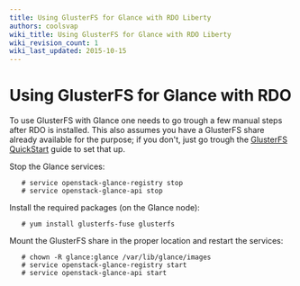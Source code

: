```yaml
---
title: Using GlusterFS for Glance with RDO Liberty
authors: coolsvap
wiki_title: Using GlusterFS for Glance with RDO Liberty
wiki_revision_count: 1
wiki_last_updated: 2015-10-15
---
```


# Using GlusterFS for Glance with RDO

To use GlusterFS with Glance one needs to go trough a few manual steps after RDO is installed. This also assumes you have a GlusterFS share already available for the purpose; if you don't, just go trough the [GlusterFS QuickStart](http://www.gluster.org/community/documentation/index.php/QuickStart) guide to set that up.

Stop the Glance services:

       # service openstack-glance-registry stop
       # service openstack-glance-api stop

Install the required packages (on the Glance node):

       # yum install glusterfs-fuse glusterfs 

Mount the GlusterFS share in the proper location and restart the services:

       # chown -R glance:glance /var/lib/glance/images
       # service openstack-glance-registry start
       # service openstack-glance-api start
